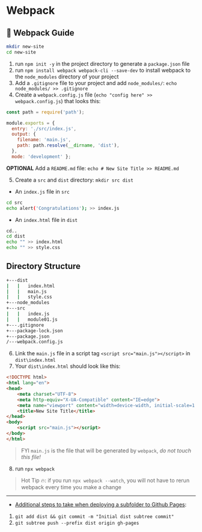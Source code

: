 # Webpack
## 📓 Webpack Guide

```sh
mkdir new-site
cd new-site
```
1. run `npm init -y` in the project directory to generate a `package.json` file
2. run `npm install webpack webpack-cli --save-dev` to install webpack to the `node_modules` directory of your project
3. Add a `.gitignore` file to your project and add `node_modules/`: `echo node_modules/ >> .gitignore`
4. Create a `webpack.config.js` file (`echo "config here" >> webpack.config.js`) that looks this:
```js
const path = require('path');

module.exports = {
  entry: './src/index.js',
  output: {
    filename: 'main.js',
    path: path.resolve(__dirname, 'dist'),
  },
  mode: 'development' };
```
**OPTIONAL** Add a `README.md` file: `echo # New Site Title >> README.md`

5. Create a `src` and `dist` directory: `mkdir src dist`

* An `index.js` file in `src`

```sh
cd src
echo alert('Congratulations'); >> index.js
```

* An `index.html` file in `dist`

```sh
cd..
cd dist
echo "" >> index.html
echo "" >> style.css
```

## Directory Structure
```sh
+---dist
|   |   index.html
|   |   main.js
|   |   style.css
+---node_modules
+---src
|   |   index.js
|   |   module01.js
+---.gitignore
+---package-lock.json
+---package.json
/---webpack.config.js
```

6. Link the `main.js` file in a script tag `<script src="main.js"></script>` in `dist\index.html`
7. Your `dist\index.html` should look like this:
```html
<!DOCTYPE html>
<html lang="en">
<head>
    <meta charset="UTF-8">
    <meta http-equiv="X-UA-Compatible" content="IE=edge">
    <meta name="viewport" content="width=device-width, initial-scale=1.0">
    <title>New Site Title</title>
</head>
<body>
    <script src="main.js"></script>   
</body>
</html>
```

 > FYI `main.js` is the file that will be generated by `webpack`, *do not touch this file!*

 8. run `npx webpack`

> Hot Tip 🔥: if you run `npx webpack --watch`, you will not have to rerun webpack every time you make a change

 - - -


* [Additional steps to take when deploying a subfolder to Github Pages](https://gist.github.com/cobyism/4730490):
1. `git add dist && git commit -m "Initial dist subtree commit"`
2. `git subtree push --prefix dist origin gh-pages`
